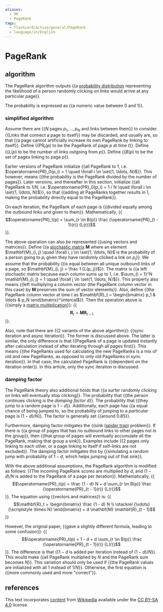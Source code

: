 ```yaml
---
aliases:
  - PR
  - PageRank
tags:
  - flashcard/active/general/PageRank
  - language/in/English
---
```


# PageRank

## algorithm

The PageRank algorithm outputs {{a [probability distribution](probability%20distribution.md) representing the likelihood of a person randomly clicking on links would arrive at any particular page}}. <!--SR:!2025-01-29,172,310-->

The probability is expressed as {{a numeric value between 0 and 1}}. <!--SR:!2025-07-04,297,330-->

### simplified algorithm

Assume there are {{$N$ pages $p_1, \ldots, p_N$ and links between them}} to consider. {{Links that connect a page to itself}} may be discarded, and usually are, so that {{a page cannot artificially increase its own PageRank by linking to itself}}. Define {{$\operatorname{PR}_t(p)$ to be the PageRank of page $p$ at time $t$}}. Define {{$L(p)$ to be the number of links outgoing from $p$}}. Define {{$B(p)$ to be the set of pages linking to page $p$}}. <!--SR:!2025-04-28,243,330!2025-03-28,218,330!2025-06-16,280,330!2025-06-15,278,330!2025-01-21,152,290!2025-01-08,142,290-->

Earlier versions of PageRank initialize {{all PageRank to $1$, i.e. $\operatorname{PR}_0(p_i) = 1 \quad \forall i \in \set{1, \ldots, N}$}}. This however, means {{the probability is the PageRank divided by the number of pages}}. Later versions, and thereafter in this section, initialize {{all PageRank to $1 / N$, i.e. $\operatorname{PR}_0(p_i) = 1 / N \quad \forall i \in \set{1, \ldots, N}$}}, so that {{adding all PageRanks together results in 1, making the probability directly equal to the PageRank}}. <!--SR:!2024-10-15,88,290!2024-10-13,86,290!2024-12-11,121,290!2025-01-23,166,310-->

On each iteration, the PageRank of each page is {{divided equally among the outbound links and given to them}}. Mathematically, {{$$\operatorname{PR}_t(p) = \sum_{r \in B(p)} \frac {\operatorname{PR}_{t - 1}(r)} {L(r)}$$}}. <!--SR:!2025-03-05,200,310!2024-12-16,126,290-->

The above operation can also be represented {{using vectors and matrices}}. Define {{a [stochastic matrix](stochastic%20matrix.md) $\mathbf{M}$ where an element $\mathbf{M}_{i, j} \quad \forall i, j \in \set{1, \ldots, N}$ is the probability of a person going to $p_i$ given they have randomly clicked a link on $p_j$}}. We assume that the probability {{is equal between all unique outbound links of a page, so $\mathbf{M}_{i, j} = \frac 1 {L(p_j)}$}}. The matrix is {{a left stochastic matrix because each column sums up to 1, i.e. $\sum_{i = 1}^N \mathbf{M}_{i, j} = 1 \quad \forall j \in \set{1, \ldots, N}$}}. This property also means {{left multiplying a column vector (the PageRank column vector in this case) by $\mathbf{M}$ preserves the sum of vector elements}}. Also, define {{the PageRank column vector at time $t$ as $\mathbf{R}_t = \begin{bmatrix} p_1 & \ldots & p_N \end{bmatrix}^\intercal$}}. Then the operation above is {{simply a [matrix multiplication](matrix%20multiplication.md)}}: {{$$\mathbf{R}_t = \mathbf{M} \mathbf{R}_{t - 1}$$}}. <!--SR:!2025-03-28,193,290!2024-10-16,89,290!2024-11-25,112,290!2025-03-01,178,270!2025-03-13,205,310!2025-02-09,178,310!2024-12-06,118,290!2024-10-06,75,270-->

Also, note that there are {{2 variants of the above algorithm}}: {{sync iteration and async iteration}}. The former is discussed above. The latter is similar, the only difference is that {{PageRank of a page is updated instantly after calculation instead of after iterating through all pages first}}. This means {{the PageRanks used for calculating the new PageRanks is a mix of old and new PageRanks, as opposed to only old PageRanks in sync iteration}}. In that case, the calculated PageRank is {{dependent on the iteration order}}. In this article, only the sync iteration is discussed. <!--SR:!2024-10-02,80,290!2025-01-14,155,310!2024-12-13,123,290!2024-12-22,143,310!2024-09-27,73,270-->

### damping factor

The PageRank theory also additional holds that {{a surfer randomly clicking on links will eventually stop clicking}}. The probability that {{the person continues clicking is the _damping factor_ $d$}}. The probability that {{they jump to a random page is $1 - d$}}. Additionally, each page has {{a equal chance of being jumped to, so the probability of jumping to a _particular_ page is $(1 - d) / N$}}. The factor is generally set {{around 0.85}}. <!--SR:!2025-02-04,176,310!2025-03-06,201,310!2025-03-01,195,310!2024-12-20,130,290!2024-11-25,109,290-->

Furthermore, damping factor mitigates the {{sink ([spider trap](spider%20trap.md)) problem}}. If there is {{a group of pages that has no outbound links to other pages not in the group}}, then {{that group of pages will eventually accumulate all the PageRank, making that group a sink}}. Examples include {{2 pages only linking to each other, or a page linking to itself if self-links are not excluded}}. The damping factor mitigates this by {{simulating a random jump with probability of $1 - d$, which helps jumping out of that sink}}. <!--SR:!2025-01-16,159,310!2025-01-02,152,310!2024-11-09,105,290!2025-01-28,171,310!2024-12-15,136,310-->

With the above additional assumptions, the PageRank algorithm is modified as follows: {{The incoming PageRank scores are multiplied by $d$, and $(1 - d) / N$ is added to the PageRank of a page per iteration}}. Mathematically, {{$$\operatorname{PR}_t(p) = \frac {1 - d} N + d \sum_{r \in B(p)} \frac {\operatorname{PR}_{t - 1}(r)} {L(r)}$$}}. The equation using {{vectors and matrices}} is: {{$$\mathbf{R}_t = \begin{bmatrix} \frac {1 - d} N \\ \stackrel {\vdots} {\scriptstyle \times N} \end{bmatrix} + d \mathbf{M} \mathbf{R}_{t - 1}$$}} <!--SR:!2024-11-25,120,290!2024-10-05,78,270!2024-09-22,71,290!2024-10-25,88,270-->

However, the original paper, {{gave a slightly different formula, leading to some confusion}}: {{$$\operatorname{PR}_t(p) = 1 - d + d \sum_{r \in B(p)} \frac {\operatorname{PR}_{t - 1}(r)} {L(r)}$$}}. The difference is that {{$1 - d$ is added per iteration instead of $(1 - d) / N$}}. This would make {{all PageRank multiplied by $N$ and the PageRank sum becomes $N$}}. This variation should only be used if {{the PageRank values are initialized with all $1$ instead of $1 / N$}}. Otherwise, the first equation is {{more commonly used and more "correct"}}. <!--SR:!2025-04-14,231,330!2025-04-30,243,330!2025-01-09,158,310!2025-03-11,201,310!2025-03-15,205,310!2025-01-13,160,310-->

## references

This text incorporates [content](https://en.wikipedia.org/wiki/PageRank) from [Wikipedia](Wikipedia.md) available under the [CC BY-SA 4.0](https://creativecommons.org/licenses/by-sa/4.0/) license.

